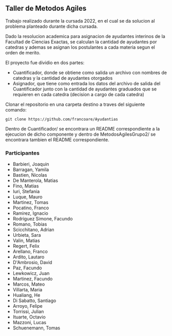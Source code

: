 ## Taller de Metodos Agiles

Trabajo realizado durante la cursada 2022, en el cual se da solucion al problema planteado durante dicha cursada.

Dado la resolucion academica para asignacion de ayudantes interinos de la Facultad de Ciencias Exactas, se calculan la cantidad de ayudantes por catedras y ademas se asignan los postulantes a cada materia segun el orden de merito.

El proyecto fue dividio en dos partes: 
- Cuantificador, donde se obtiene como salida un archivo con nombres de catedras y la cantidad de ayudantes otorgados
- Asignador, que tiene como entrada los datos del archivo de salida del Cuantificador junto con la cantidad de ayudantes graduados que se requieren en cada catedra (decision a cargo de cada catedra) 


Clonar el repositorio en una carpeta destino a traves del siguiente comando: 

``` git 
git clone https://github.com/francoare/Ayudantias
```

Dentro de Cuantificador/ se encontrara un README correspondiente a la ejecucion de dicho componente y dentro de MetodosAgilesGrupo2/ se encontrara tambien el README correspondiente. 


### Participantes

- Barbieri, Joaquin 
- Barragan, Yamila
- Bastien, Nicolas 
- De Manterola, Matias 
- Fino, Matias
- Iuri, Stefania 
- Luque, Mauro 
- Martinez, Tomas
- Pocatino, Franco 
- Ramirez, Ignacio 
- Rodriguez Simone, Facundo 
- Romano, Tobias 
- Scicchitano, Adrian 
- Urbieta, Sara 
- Valin, Matias
- Regert, Felix
- Arellano, Franco
- Ardito, Lautaro
- D'Ambrosio, David
- Paz, Facundo
- Lewkowicz, Juan
- Martinez, Facundo
- Marcos, Mateo
- Villarta, Maria
- Hualiang, He
- Di Sabatto, Santiago
- Arroyo, Felipe
- Torrissi, Julian
- Ituarte, Octavio
- Mazzoni, Lucas
- Schuenemann, Tomas

